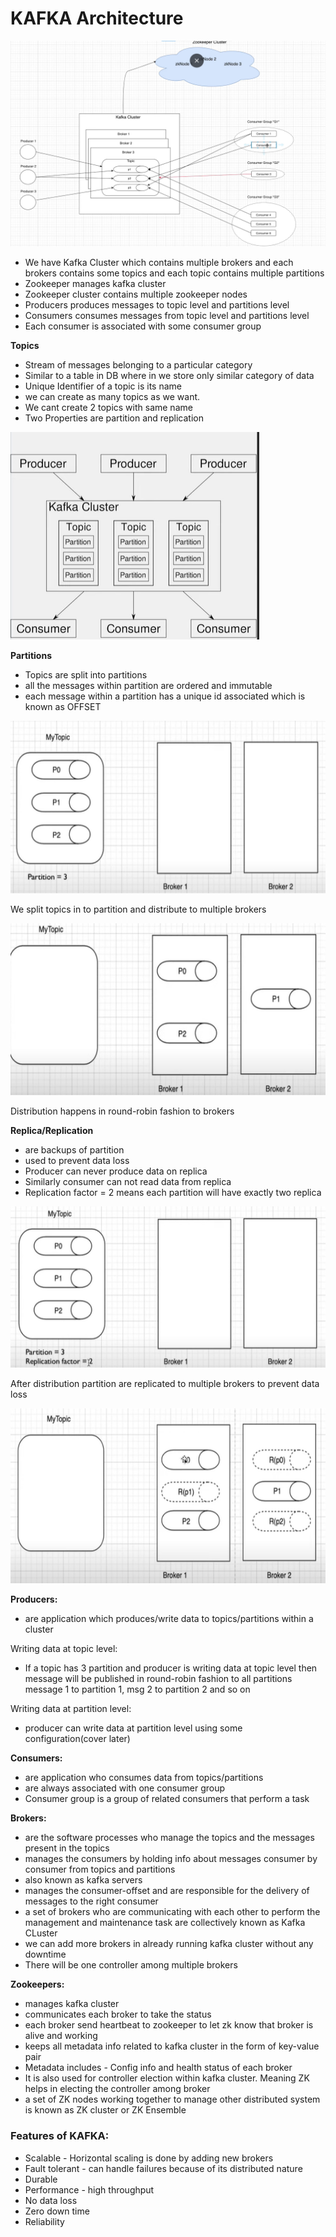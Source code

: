 # KAFKA Architecture


![img.png](1_Architecture.png)

- We have Kafka Cluster which contains multiple brokers and each brokers contains some topics and each topic contains multiple partitions
- Zookeeper manages kafka cluster 
- Zookeeper cluster contains multiple zookeeper nodes
- Producers produces messages to topic level and partitions level
- Consumers consumes messages from topic level and partitions level
- Each consumer is associated with some consumer group


**Topics**
- Stream of messages belonging to a particular category
- Similar to a table in DB where in we store only similar category of data
- Unique Identifier of a topic is its name
- we can create as many topics as we want.
- We cant create 2 topics with same name
- Two Properties are partition and replication

![img.png](2_topics.png)

**Partitions**
- Topics are split into partitions
- all the messages within partition are ordered and immutable
- each message within a partition has a unique id associated which is known as OFFSET

![img.png](3_partitions.png)

We split topics in to partition and distribute to multiple brokers

![img.png](4_partitions.png)

Distribution happens in round-robin fashion to brokers

**Replica/Replication**
- are backups of partition
- used to prevent data loss
- Producer can never produce data on replica
- Similarly consumer can not read data from replica
- Replication factor = 2 means each partition will have exactly two replica

![img.png](5_replica.png)

After distribution partition are replicated to multiple brokers to prevent data loss

![img.png](6_replica.png)

**Producers:**
- are application which produces/write data to topics/partitions within a cluster

Writing data at topic level:
- If a topic has 3 partition and producer is writing data at topic level then message will be published in round-robin fashion to all partitions
message 1 to partition 1, msg 2 to partition 2 and so on

Writing data at partition level:
- producer can write data at partition level using some configuration(cover later)

**Consumers:**
- are application who consumes data from topics/partitions
- are always associated with one consumer group
- Consumer group is a group of related consumers that perform a task


**Brokers:**
- are the software processes who manage the topics and the messages present in the topics
- manages the consumers by holding info about messages consumer by consumer from topics and partitions
- also known as kafka servers
- manages the consumer-offset and are responsible for the delivery of messages  to the right consumer
- a set of brokers who are communicating with each other to perform the management and maintenance task are collectively known as Kafka CLuster
- we can add more brokers in already running kafka cluster without any downtime
- There will be one controller among multiple brokers

**Zookeepers:**
- manages kafka cluster
- communicates each broker to take the status
- each broker send heartbeat to zookeeper to let zk know that broker is alive and working
- keeps all metadata info related to kafka cluster in the form of key-value pair
- Metadata includes - Config info and health status of each broker
- It is also used for controller election within kafka cluster. Meaning ZK helps in electing the controller among broker
- a set of ZK nodes working together to manage other distributed system is known as ZK cluster or ZK Ensemble


### Features of KAFKA:

- Scalable - Horizontal scaling is done by adding new brokers
- Fault tolerant - can handle failures because of its distributed nature
- Durable
- Performance - high throughput
- No data loss
- Zero down time
- Reliability
